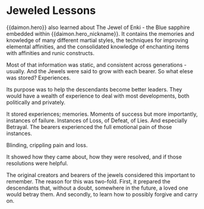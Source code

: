 # Jeweled Lessons

{{daimon.hero}} also learned about The Jewel of Enki - the Blue sapphire embedded within {{daimon.hero_nickname}}.  It contains the memories and knowledge of many different martial styles, the techniques for improving elemental affinities, and the consolidated knowledge of enchanting items with affinities and runic constructs.

Most of that information was static, and consistent across generations - usually.  And the Jewels were said to grow with each bearer.  So what elese was stored?   Experiences.

Its purpose was to help the descendants become better leaders.   They would have a wealth of experience to deal with most developments, both politically and privately.

It stored experiences; memories.   Moments of success but more importantly, instances of failure.   Instances of Loss, of Defeat, of Lies.   And especially Betrayal.   The bearers experienced the full emotional pain of those instances.  

Blinding, crippling pain and loss.

It showed how they came about, how they were resolved, and if those resolutions were helpful.

The original creators and bearers of the jewels considered this important to remember.  The reason for this was two-fold.  First, it prepared the descendants that, without a doubt, somewhere in the future, a loved one would betray them.   And secondly, to learn how to possibly forgive and carry on.
